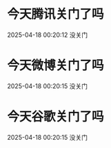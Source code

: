 # 今天腾讯关门了吗

2025-04-18 00:20:12 没关门

# 今天微博关门了吗

2025-04-18 00:20:15 没关门

# 今天谷歌关门了吗

2025-04-18 00:20:15 没关门

